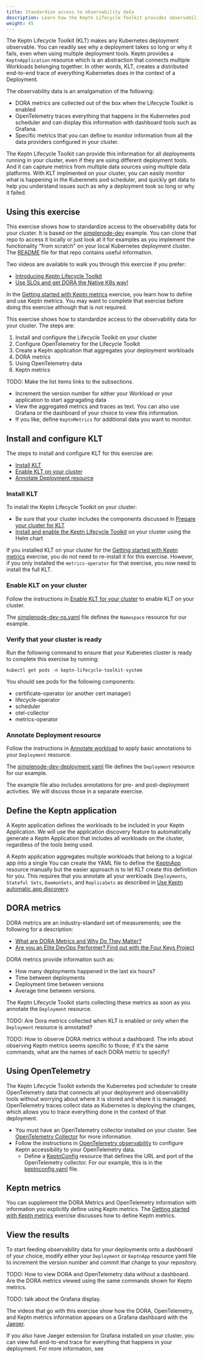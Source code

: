 ```yaml
---
title: Standardize access to observability data
description: Learn how the Keptn Lifecycle Toolkit provides observability for Kubernetes deployments
weight: 45
---
```


The Keptn Lifecycle Toolkit (KLT) makes any Kubernetes deployment observable.
You can readily see why a deployment takes so long or why it fails,
even when using multiple deployment tools.
Keptn provides a `KeptnApplication` resource
which is an abstraction that connects multiple
Workloads belonging together.
In other words, KLT, creates a distributed end-to-end trace
of everything Kubernetes does in the context of a Deployment.

The observability data is an amalgamation of the following:

- DORA metrics are collected out of the box
  when the Lifecycle Toolkit is enabled
- OpenTelemetry traces everything that happens in the Kubernetes pod scheduler
  and can display this information with dashboard tools
  such as Grafana.
- Specific metrics that you can define to monitor
  information from all the data providers configured in your cluster.

The Keptn Lifecycle Toolkit can provide this information
for all deployments running in your cluster,
even if they are using different deployment tools.
And it can capture metrics from multiple data sources
using multiple data platforms.
With KLT implmented on your cluster,
you can easily monitor what is happening in the Kuberenets pod scheduler,
and quickly get data to help you understand issues such as
why a deployment took so long or why it failed.

## Using this exercise

This exercise shows how to standardize access
to the observability data for your cluster.
It is based on the
[simplenode-dev](https://github.com/keptn-sandbox/klt-on-k3s-with-argocd)
example.
You can clone that repo to access it locally
or just look at it for examples
as you implement the functionality "from scratch"
on your local Kubernetes deployment cluster.
The
[README](https://github.com/keptn-sandbox/klt-on-k3s-with-argocd/blob/main/setup/observability/README.md)
file for that repo contains useful information.

Two videos are available
to walk you through this exercise if you prefer:

* [Introducing Keptn Lifecycle Toolkit](https://youtu.be/449HAFYkUlY)
* [Use SLOs and get DORA the Native K8s way!](https://www.youtube.com/watch?v=zeEC0475SOU)

In the
[Getting started with Keptn metrics](../metrics)
exercise, you learn how to define and use Keptn metrics.
You may want to complete that exercise before doing this exercise
although that is not required.

This exercise shows how to standardize access
to the observability data for your cluster.
The steps are:

1. Install and configure the Lifecycle Toolkit on your cluster
1. Configure OpenTelemetry for the Lifecycle Toolkit
1. Create a Keptn application that aggregates your deployment workloads
1. DORA metrics
1. Using OpenTelemetry data
1. Keptn metrics

TODO: Make the list items links to the subsections.

- Increment the version number for either your Workload
  or your application to start aggragating data
- View the aggregated metrics and traces as text.
  You can also use Grafana or the dashboard of your choice
  to view this information.
- If you like, define `KeptnMetrics` for additional data you want to monitor.

## Install and configure KLT

The steps to install and configure KLT for this exercise are:

* [Install KLT](#install-klt)
* [Enable KLT on your cluster](#enable-klt-on-your-cluster)
* [Annotate Deployment resource](#enable-klt-on-your-cluster)

### Install KLT

To install the Keptn Lifecycle Toolkit on your cluster:

   - Be sure that your cluster includes the components discussed in
     [Prepare your cluster for KLT](../../install/k8s.md/#prepare-your-cluster-for-klt)
   - [Install and enable the Keptn Lifecycle Toolkit](../../install/install.md/#use-helm-chart)
     on your cluster using the Helm chart

If you installed KLT on your cluster for the
[Getting started with Keptn metrics](../metrics)
exercise, you do not need to re-install it for this exercise.
However, if you only installed the `metrics-operator` for that exercise,
you now need to install the full KLT.

### Enable KLT on your cluster

Follow the instructions in
[Enable KLT for your cluster](../../install/install.md/#enable-klt-for-your-cluster)
to enable KLT on your cluster.

The
[simplenode-dev-ns.yaml](https://github.com/keptn-sandbox/klt-on-k3s-with-argocd/blob/main/simplenode-dev/simplenode-dev-ns.yaml)
file defines the `Namespace` resource for our example.

### Verify that your cluster is ready

Run the following command to ensure that your Kuberetes cluster
is ready to complete this exercise by running:

```shell
kubectl get pods -n keptn-lifecycle-toolkit-system
```

You should see pods for the following components:
- certificate-operator (or another cert manager)
- lifecycle-operator
- scheduler
- otel-collector
- metrics-operator

### Annotate Deployment resource

Follow the instructions in
[Annotate workload](../../implementing/integrate/#basic-annotations)
to apply basic annotations to your `Deployment` resource.

The
[simplenode-dev-deployment.yaml](https://github.com/keptn-sandbox/klt-on-k3s-with-argocd/blob/main/simplenode-dev/simplenode-dev-deployment.yaml/)
file defines the `Deployment` resource for our example.

The example file also includes annotations for
pre- and post-deployment activities.
We will discuss those in a separate exercise.

## Define the Keptn application

A Keptn application defines the workloads
to be included in your Keptn Application.
We will use the application discovery feature
to automatically generate a Keptn Application
that includes all workloads on the cluster,
regardless of the tools being used.

A Keptn application aggregates multiple workloads
that belong to a logical app into a single
You can create the YAML file to define the
[KeptnApp](../../yaml-crd-ref/app.md)
resource manually
but the easier approach is to let KLT create this definition for you.
This requires that you annotate all your workloads
(`Deployments`, `Stateful Sets`, `DaemonSets`, and `ReplicaSets`
as described in
[Use Keptn automatic app discovery](../../implementing/integrate.md/#use-keptn-automatic-app-discovery).

## DORA metrics

DORA metrics are an industry-standard set of measurements;
see the following for a description:

* [What are DORA Metrics and Why Do They Matter?](https://codeclimate.com/blog/dora-metrics)
* [Are you an Elite DevOps Performer?  Find out with the Four Keys Project](https://cloud.google.com/blog/products/devops-sre/using-the-four-keys-to-measure-your-devops-performance)

DORA metrics provide information such as:

* How many deployments happened in the last six hours?
* Time between deployments
* Deployment time between versions
* Average time between versions.

The Keptn Lifecycle Toolkit starts collecting these metrics
as soon as you annotate the `Deployment` resource.

TODO: Are Dora metrics collected when KLT is enabled or only
      when the `Deployment` resource is annotated?

TODO: How to observe DORA metrics without a dashboard.
      The info about observing Keptn metrics seems specific to those;
      if it's the same commands, what are the names of each DORA
      metric to specify?

## Using OpenTelemetry

The Keptn Lifecycle Toolkit extends the Kubernetes
pod scheduler to create OpenTelemetry data
that connects all your deployment and observability tools
without worrying about where it is stored and where it is managed.
OpenTelemetry traces collect data as Kubernetes is deploying the changes,
which allows you to trace everything done in the context of that deployment.

* You must have an OpenTelemetry collector installed on your cluster.
  See
  [OpenTelemetry Collector](https://www.dynatrace.com/support/help/extend-dynatrace/opentelemetry/basics/collector)
  for more information.
* Follow the instructions in
  [OpenTelemetry observability](../../implementing/otel.md)
  to configure Keptn accessibility to your OpenTelemetry data.
  * Define a [KeptnConfig](../../yaml-crd-ref/config.md) resource
  that defines the URL and port of the OpenTelemetry collector.
  For our example, this is in the
  [keptnconfig.yaml](https://github.com/keptn-sandbox/klt-on-k3s-with-argocd/blob/main/setup/keptn/keptnconfig.yaml)
  file.

## Keptn metrics

You can supplement the DORA Metrics and OpenTelemetry information
with information you explicitly define using Keptn metrics.
The
[Getting started with Keptn metrics](../metrics)
exercise discusses how to define Keptn metrics.

## View the results

To start feeding observability data for your deployments
onto a dashboard of your choice,
modify either your `Deployment` or `KeptnApp` resource yaml file
to increment the version number
and commit that change to your repository.

TODO: How to view DORA and OpenTelemetry data without a dashboard.
      Are the DORA metrics viewed using the same commands shown for
      Keptn metrics.

TODO: talk about the Grafana display.

The videos that go with this exercise show how the
DORA, OpenTelemetry, and Keptn metrics information
appears on a Grafana dashboard with the
[Jaeger](https://grafana.com/docs/grafana-cloud/data-configuration/metrics/prometheus-config-examples/the-jaeger-authors-jaeger/).

If you also have Jaeger extension for Grafana installed on your cluster,
you can view full end-to-end trace for everything
that happens in your deployment.
For more information, see
